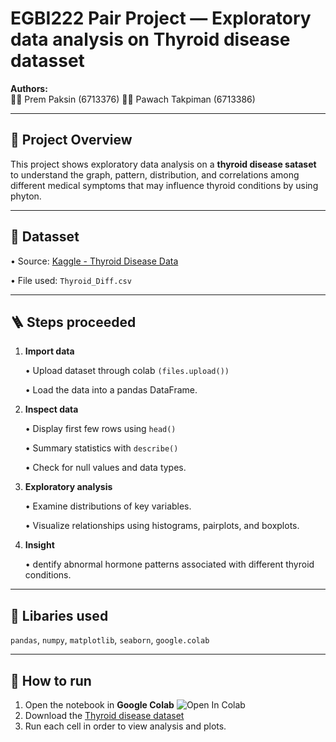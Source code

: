 # EGBI222 Pair Project — Exploratory data analysis on Thyroid disease datasset
**Authors:**  
👩‍💻 Prem Paksin (6713376)
👨‍💻 Pawach Takpiman (6713386)


---

## 🚩 Project Overview
  This project shows exploratory data analysis on a **thyroid disease sataset** to understand the graph, pattern, distribution, and correlations among different medical symptoms that may influence thyroid conditions by using phyton.

---

## 🔣 Datasset
• Source: [Kaggle - Thyroid Disease Data](https://www.kaggle.com/datasets/jainaru/thyroid-disease-data/code)
  
• File used: `Thyroid_Diff.csv`

---

## 🪜 Steps proceeded
1. **Import data**

   • Upload dataset through colab `(files.upload())`

   • Load the data into a pandas DataFrame.
3. **Inspect data**

   • Display first few rows using `head()` 

   • Summary statistics with `describe()`

   • Check for null values and data types.
5. **Exploratory analysis**

   • Examine distributions of key variables.

   • Visualize relationships using histograms, pairplots, and boxplots.
7. **Insight**

   • dentify abnormal hormone patterns associated with different thyroid conditions.

---

## 🧠 Libaries used
  `pandas`, `numpy`, `matplotlib`, `seaborn`, `google.colab`

---

## 🚀 How to run
1. Open the notebook in **Google Colab** ![Open In Colab](https://colab.research.google.com/assets/colab-badge.svg)
2. Download the [Thyroid disease dataset](https://www.kaggle.com/datasets/jainaru/thyroid-disease-data/code)
3. Run each cell in order to view analysis and plots.
